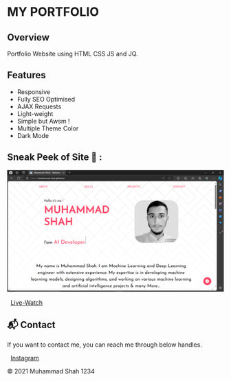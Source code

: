 # MY PORTFOLIO

## Overview

Portfolio Website using HTML CSS JS and JQ.

## Features

- Responsive
- Fully SEO Optimised
- AJAX Requests
- Light-weight
- Simple but Awsm !
- Multiple Theme Color
- Dark Mode

## Sneak Peek of Site 🙈 :

<img src="demo.png" />

&nbsp;&nbsp;<a href="https://muhammad-shah.github.io/">Live-Watch</a>

<h2>📬 Contact</h2>

If you want to contact me, you can reach me through below handles.

&nbsp;&nbsp;<a href="https://www.instagram.com/Muahammad/">Instagram</a>

© 2021 Muhammad Shah
1234
